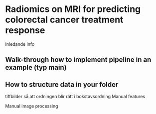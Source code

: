 # Radiomics on MRI for predicting colorectal cancer treatment response

Inledande info

## Walk-through how to implement pipeline in an example (typ main)

## How to structure data in your folder
tiffbilder så att ordningen blir rätt i bokstavsordning
Manual features

Manual image processing

